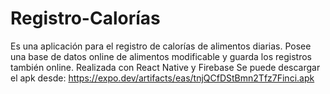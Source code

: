 # Registro-Calorías
Es una aplicación para el registro de calorías de alimentos diarias. Posee una base de datos online de alimentos modificable y guarda los registros también online. Realizada con React Native y Firebase
Se puede descargar el apk desde:
https://expo.dev/artifacts/eas/tnjQCfDStBmn2Tfz7Finci.apk
